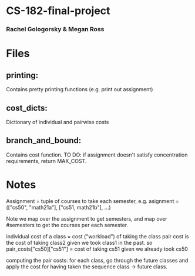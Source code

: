 # CS-182-final-project

### Rachel Gologorsky & Megan Ross

# Files

## printing: 
Contains pretty printing functions (e.g. print out assignment)

## cost_dicts: 
Dictionary of individual and pairwise costs

## branch_and_bound:
Contains cost function. TO DO: if assignment doesn't satisfy concentration requirements, return MAX_COST.

# Notes

Assignment = tuple of courses to take each semester, e.g.
asignment = (["cs50", "math21a"], ["cs51, math21b"], ...)

Note we map over the assignment to get semesters, and map over
#semesters to get the courses per each semester.

individual cost of a class = cost ("workload") of taking the class
pair cost is the cost of taking class2 given we took class1 in the past.
so pair_costs["cs50]["cs51"] = cost of taking cs51 given we already took cs50

computing the pair costs: for each class, go through the future classes and
apply the cost for having taken the sequence class -> future class.
